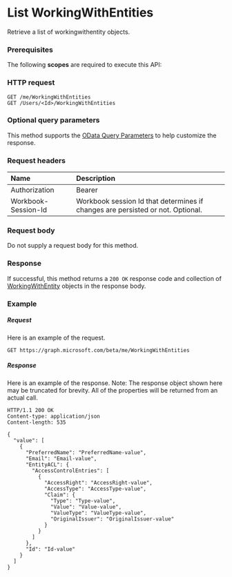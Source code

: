 # List WorkingWithEntities

Retrieve a list of workingwithentity objects.
### Prerequisites
The following **scopes** are required to execute this API: 
### HTTP request
<!-- { "blockType": "ignored" } -->
```http
GET /me/WorkingWithEntities
GET /Users/<Id>/WorkingWithEntities
```
### Optional query parameters
This method supports the [OData Query Parameters](http://graph.microsoft.io/docs/overview/query_parameters) to help customize the response.

### Request headers
| Name      |Description|
|:----------|:----------|
| Authorization  | Bearer <code>|
| Workbook-Session-Id  | Workbook session Id that determines if changes are persisted or not. Optional.|

### Request body
Do not supply a request body for this method.
### Response
If successful, this method returns a `200 OK` response code and collection of [WorkingWithEntity](../resources/workingwithentity.md) objects in the response body.
### Example
##### Request
Here is an example of the request.
<!-- {
  "blockType": "request",
  "name": "get_workingwithentities"
}-->
```http
GET https://graph.microsoft.com/beta/me/WorkingWithEntities
```
##### Response
Here is an example of the response. Note: The response object shown here may be truncated for brevity. All of the properties will be returned from an actual call.
<!-- {
  "blockType": "response",
  "truncated": true,
  "@odata.type": "microsoft.graph.WorkingWithEntity",
  "isCollection": true
} -->
```http
HTTP/1.1 200 OK
Content-type: application/json
Content-length: 535

{
  "value": [
    {
      "PreferredName": "PreferredName-value",
      "Email": "Email-value",
      "EntityACL": {
        "AccessControlEntries": [
          {
            "AccessRight": "AccessRight-value",
            "AccessType": "AccessType-value",
            "Claim": {
              "Type": "Type-value",
              "Value": "Value-value",
              "ValueType": "ValueType-value",
              "OriginalIssuer": "OriginalIssuer-value"
            }
          }
        ]
      },
      "Id": "Id-value"
    }
  ]
}
```

<!-- uuid: 8fcb5dbc-d5aa-4681-8e31-b001d5168d79
2015-10-25 14:57:30 UTC -->
<!-- {
  "type": "#page.annotation",
  "description": "List WorkingWithEntities",
  "keywords": "",
  "section": "documentation",
  "tocPath": ""
}-->